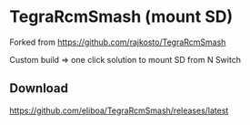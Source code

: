 # TegraRcmSmash (mount SD)
Forked from https://github.com/rajkosto/TegraRcmSmash

Custom build => one click solution to mount SD from N Switch 

## Download
https://github.com/eliboa/TegraRcmSmash/releases/latest
